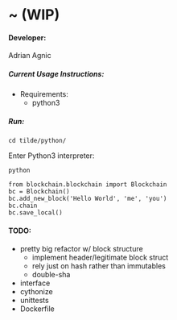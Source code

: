 # ~ (WIP)

#### Developer:
Adrian Agnic


##### Current Usage Instructions:
* Requirements:
  * python3
##### Run:
  ```commandline
  cd tilde/python/
  ```
  Enter Python3 interpreter:
  ```commandline
  python
  ```
  ```commandline
  from blockchain.blockchain import Blockchain
  bc = Blockchain()
  bc.add_new_block('Hello World', 'me', 'you')
  bc.chain
  bc.save_local()
  ```

#### TODO:
* pretty big refactor w/ block structure
  * implement header/legitimate block struct
  * rely just on hash rather than immutables
  * double-sha
* interface
* cythonize
* unittests
* Dockerfile
